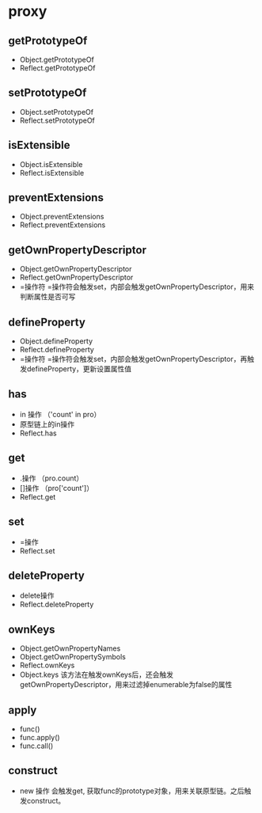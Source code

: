 # proxy

## getPrototypeOf

- Object.getPrototypeOf
- Reflect.getPrototypeOf

## setPrototypeOf

- Object.setPrototypeOf
- Reflect.setPrototypeOf

## isExtensible

- Object.isExtensible
- Reflect.isExtensible

## preventExtensions

- Object.preventExtensions
- Reflect.preventExtensions

## getOwnPropertyDescriptor

- Object.getOwnPropertyDescriptor
- Reflect.getOwnPropertyDescriptor
- =操作符
    =操作符会触发set，内部会触发getOwnPropertyDescriptor，用来判断属性是否可写

## defineProperty

- Object.defineProperty
- Reflect.defineProperty
- =操作符
    =操作符会触发set，内部会触发getOwnPropertyDescriptor，再触发defineProperty，更新设置属性值

## has
- in 操作 （'count' in pro）
- 原型链上的in操作
- Reflect.has

## get

- .操作 （pro.count）
- []操作 （pro['count']）
- Reflect.get

## set

- =操作
- Reflect.set

## deleteProperty

- delete操作
- Reflect.deleteProperty

## ownKeys

- Object.getOwnPropertyNames
- Object.getOwnPropertySymbols
- Reflect.ownKeys
- Object.keys
    该方法在触发ownKeys后，还会触发getOwnPropertyDescriptor，用来过滤掉enumerable为false的属性

## apply

- func()
- func.apply()
- func.call()

## construct

- new 操作
    会触发get, 获取func的prototype对象，用来关联原型链。之后触发construct。